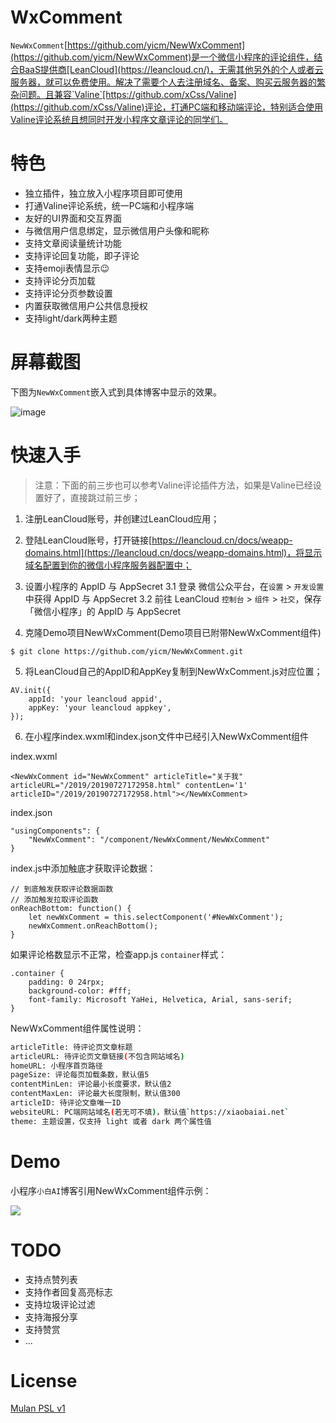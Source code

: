 # WxComment

`NewWxComment`[https://github.com/yicm/NewWxComment](https://github.com/yicm/NewWxComment)是一个微信小程序的评论组件，结合BaaS提供商[LeanCloud](https://leancloud.cn/)，无需其他另外的个人或者云服务器，就可以免费使用。解决了需要个人去注册域名、备案、购买云服务器的繁杂问题。且兼容`Valine`[https://github.com/xCss/Valine](https://github.com/xCss/Valine)评论，打通PC端和移动端评论，特别适合使用Valine评论系统且想同时开发小程序文章评论的同学们。


# 特色

- 独立插件，独立放入小程序项目即可使用
- 打通Valine评论系统，统一PC端和小程序端
- 友好的UI界面和交互界面
- 与微信用户信息绑定，显示微信用户头像和昵称
- 支持文章阅读量统计功能
- 支持评论回复功能，即子评论
- 支持emoji表情显示😉
- 支持评论分页加载
- 支持评论分页参数设置
- 内置获取微信用户公共信息授权
- 支持light/dark两种主题

# 屏幕截图

下图为`NewWxComment`嵌入式到具体博客中显示的效果。

![image](https://gitee.com/yicm/Images/raw/master/xiaobaiai/news/NewWxComment.png)

# 快速入手

> 注意：下面的前三步也可以参考Valine评论插件方法，如果是Valine已经设置好了，直接跳过前三步；

1. 注册LeanCloud账号，并创建过LeanCloud应用；

2. 登陆LeanCloud账号，打开链接[https://leancloud.cn/docs/weapp-domains.html](https://leancloud.cn/docs/weapp-domains.html)，将显示域名配置到你的微信小程序服务器配置中；

3. 设置小程序的 AppID 与 AppSecret
    3.1 登录 微信公众平台，在`设置` > `开发设置` 中获得 AppID 与 AppSecret
    3.2 前往 LeanCloud `控制台` > `组件` > `社交`，保存「微信小程序」的 AppID 与 AppSecret

4. 克隆Demo项目NewWxComment(Demo项目已附带NewWxComment组件)

```
$ git clone https://github.com/yicm/NewWxComment.git
```

5. 将LeanCloud自己的AppID和AppKey复制到NewWxComment.js对应位置；

```
AV.init({
    appId: 'your leancloud appid',
    appKey: 'your leancloud appkey',
});
```

6. 在小程序index.wxml和index.json文件中已经引入NewWxComment组件

index.wxml

```
<NewWxComment id="NewWxComment" articleTitle="关于我" articleURL="/2019/20190727172958.html" contentLen='1' articleID="/2019/20190727172958.html"></NewWxComment>
```

index.json

```
"usingComponents": {
    "NewWxComment": "/component/NewWxComment/NewWxComment"
}
```

index.js中添加触底才获取评论数据：

```
// 到底触发获取评论数据函数
// 添加触发拉取评论函数
onReachBottom: function() {
    let newWxComment = this.selectComponent('#NewWxComment');
    newWxComment.onReachBottom();
}
```
如果评论格数显示不正常，检查app.js `container`样式：

```
.container {
    padding: 0 24rpx;
    background-color: #fff;
    font-family: Microsoft YaHei, Helvetica, Arial, sans-serif;
}
```

NewWxComment组件属性说明：

```bash
articleTitle: 待评论页文章标题
articleURL: 待评论页文章链接(不包含网站域名)
homeURL: 小程序首页路径
pageSize: 评论每页加载条数，默认值5
contentMinLen: 评论最小长度要求，默认值2
contentMaxLen: 评论最大长度限制，默认值300
articleID: 待评论文章唯一ID
websiteURL: PC端网站域名(若无可不填)，默认值`https://xiaobaiai.net`
theme: 主题设置，仅支持 light 或者 dark 两个属性值
```

# Demo

小程序`小白AI`博客引用NewWxComment组件示例：

![](https://raw.githubusercontent.com/yicm/WxComment/master/screenshot/xiaobaiai.jpg)

# TODO

- 支持点赞列表
- 支持作者回复高亮标志
- 支持垃圾评论过滤
- 支持海报分享
- 支持赞赏
- ...

# License

[Mulan PSL v1](http://license.coscl.org.cn/MulanPSL)


